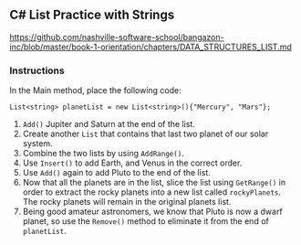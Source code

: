 ## C# List Practice with Strings
https://github.com/nashville-software-school/bangazon-inc/blob/master/book-1-orientation/chapters/DATA_STRUCTURES_LIST.md

### Instructions
In the Main method, place the following code:

``` List<string> planetList = new List<string>(){"Mercury", "Mars"}; ```

1. `Add()` Jupiter and Saturn at the end of the list.
1. Create another `List` that contains that last two planet of our solar system.
1. Combine the two lists by using `AddRange()`.
1. Use `Insert()` to add Earth, and Venus in the correct order.
1. Use `Add()` again to add Pluto to the end of the list.
1. Now that all the planets are in the list, slice the list using `GetRange()` in order to extract the rocky planets into a new list called `rockyPlanets`. The rocky planets will remain in the original planets list.
1. Being good amateur astronomers, we know that Pluto is now a dwarf planet, so use the `Remove()` method to eliminate it from the end of `planetList`.
